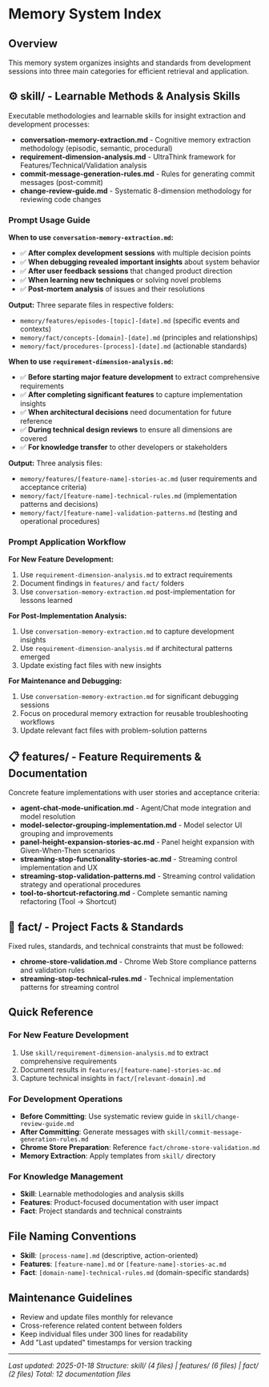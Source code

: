 # Memory System Index

## Overview
This memory system organizes insights and standards from development sessions into three main categories for efficient retrieval and application.

## ⚙️ skill/ - Learnable Methods & Analysis Skills
Executable methodologies and learnable skills for insight extraction and development processes:

- **conversation-memory-extraction.md** - Cognitive memory extraction methodology (episodic, semantic, procedural)
- **requirement-dimension-analysis.md** - UltraThink framework for Features/Technical/Validation analysis
- **commit-message-generation-rules.md** - Rules for generating commit messages (post-commit)
- **change-review-guide.md** - Systematic 8-dimension methodology for reviewing code changes

### Prompt Usage Guide

**When to use `conversation-memory-extraction.md`:**
- ✅ **After complex development sessions** with multiple decision points
- ✅ **When debugging revealed important insights** about system behavior
- ✅ **After user feedback sessions** that changed product direction
- ✅ **When learning new techniques** or solving novel problems
- ✅ **Post-mortem analysis** of issues and their resolutions

**Output:** Three separate files in respective folders:
- `memory/features/episodes-[topic]-[date].md` (specific events and contexts)
- `memory/fact/concepts-[domain]-[date].md` (principles and relationships)
- `memory/fact/procedures-[process]-[date].md` (actionable standards)

**When to use `requirement-dimension-analysis.md`:**
- ✅ **Before starting major feature development** to extract comprehensive requirements
- ✅ **After completing significant features** to capture implementation insights
- ✅ **When architectural decisions** need documentation for future reference
- ✅ **During technical design reviews** to ensure all dimensions are covered
- ✅ **For knowledge transfer** to other developers or stakeholders

**Output:** Three analysis files:
- `memory/features/[feature-name]-stories-ac.md` (user requirements and acceptance criteria)
- `memory/fact/[feature-name]-technical-rules.md` (implementation patterns and decisions)
- `memory/fact/[feature-name]-validation-patterns.md` (testing and operational procedures)

### Prompt Application Workflow

**For New Feature Development:**
1. Use `requirement-dimension-analysis.md` to extract requirements
2. Document findings in `features/` and `fact/` folders  
3. Use `conversation-memory-extraction.md` post-implementation for lessons learned

**For Post-Implementation Analysis:**
1. Use `conversation-memory-extraction.md` to capture development insights
2. Use `requirement-dimension-analysis.md` if architectural patterns emerged
3. Update existing fact files with new insights

**For Maintenance and Debugging:**
1. Use `conversation-memory-extraction.md` for significant debugging sessions
2. Focus on procedural memory extraction for reusable troubleshooting workflows
3. Update relevant fact files with problem-solution patterns

## 📋 features/ - Feature Requirements & Documentation
Concrete feature implementations with user stories and acceptance criteria:

- **agent-chat-mode-unification.md** - Agent/Chat mode integration and model resolution
- **model-selector-grouping-implementation.md** - Model selector UI grouping and improvements
- **panel-height-expansion-stories-ac.md** - Panel height expansion with Given-When-Then scenarios
- **streaming-stop-functionality-stories-ac.md** - Streaming control implementation and UX
- **streaming-stop-validation-patterns.md** - Streaming control validation strategy and operational procedures
- **tool-to-shortcut-refactoring.md** - Complete semantic naming refactoring (Tool → Shortcut)

## 🔧 fact/ - Project Facts & Standards
Fixed rules, standards, and technical constraints that must be followed:

- **chrome-store-validation.md** - Chrome Web Store compliance patterns and validation rules
- **streaming-stop-technical-rules.md** - Technical implementation patterns for streaming control

## Quick Reference

### For New Feature Development
1. Use `skill/requirement-dimension-analysis.md` to extract comprehensive requirements
2. Document results in `features/[feature-name]-stories-ac.md`
3. Capture technical insights in `fact/[relevant-domain].md`

### For Development Operations
- **Before Committing**: Use systematic review guide in `skill/change-review-guide.md`
- **After Committing**: Generate messages with `skill/commit-message-generation-rules.md`
- **Chrome Store Preparation**: Reference `fact/chrome-store-validation.md`
- **Memory Extraction**: Apply templates from `skill/` directory

### For Knowledge Management
- **Skill**: Learnable methodologies and analysis skills
- **Features**: Product-focused documentation with user impact
- **Fact**: Project standards and technical constraints

## File Naming Conventions
- **Skill**: `[process-name].md` (descriptive, action-oriented)
- **Features**: `[feature-name].md` or `[feature-name]-stories-ac.md`
- **Fact**: `[domain-name]-technical-rules.md` (domain-specific standards)

## Maintenance Guidelines
- Review and update files monthly for relevance
- Cross-reference related content between folders
- Keep individual files under 300 lines for readability
- Add "Last updated" timestamps for version tracking

---
*Last updated: 2025-01-18*
*Structure: skill/ (4 files) | features/ (6 files) | fact/ (2 files)*
*Total: 12 documentation files*
